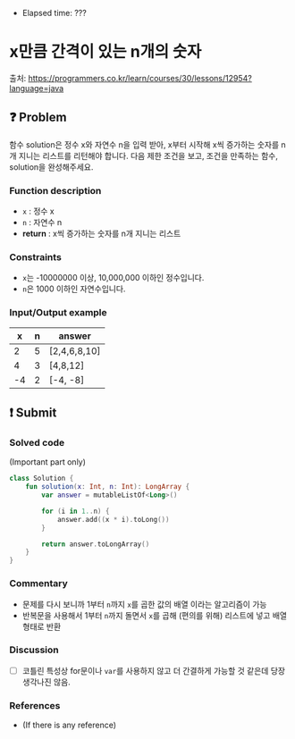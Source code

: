 - Elapsed time: ???

# x만큼 간격이 있는 n개의 숫자
출처: https://programmers.co.kr/learn/courses/30/lessons/12954?language=java

## :question: Problem
함수 solution은 정수 x와 자연수 n을 입력 받아, x부터 시작해 x씩 증가하는 숫자를 n개 지니는 리스트를 리턴해야 합니다. 다음 제한 조건을 보고, 조건을 만족하는 함수, solution을 완성해주세요.

### Function description
- `x` : 정수 x
- `n` : 자연수 n
- __return__ : x씩 증가하는 숫자를 n개 지니는 리스트

### Constraints
- `x`는 -10000000 이상, 10,000,000 이하인 정수입니다.
- `n`은 1000 이하인 자연수입니다.

### Input/Output example
| x   | n   | answer       |
| --- | --- | ------------ |
| 2   | 5   | [2,4,6,8,10] |
| 4   | 3   | [4,8,12]     |
| -4  | 2   | [-4, -8]     |

## :exclamation: Submit
### Solved code
(Important part only)
``` kotlin
class Solution {
    fun solution(x: Int, n: Int): LongArray {
        var answer = mutableListOf<Long>()

        for (i in 1..n) {
            answer.add((x * i).toLong())
        }

        return answer.toLongArray()
    }
}
```

### Commentary
- 문제를 다시 보니까 1부터 `n`까지 `x`를 곱한 값의 배열 이라는 알고리즘이 가능
- 반복문을 사용해서 1부터 `n`까지 돌면서 `x`를 곱해 (편의를 위해) 리스트에 넣고 배열 형태로 반환

### Discussion
- [ ] 코틀린 특성상 for문이나 `var`를 사용하지 않고 더 간결하게 가능할 것 같은데 당장 생각나진 않음.

### References
- (If there is any reference)